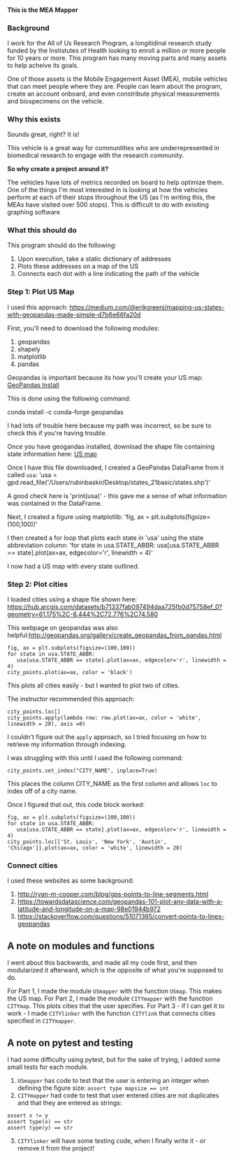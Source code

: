 #### This is the MEA Mapper
    
### Background
    
I work for the All of Us Research Program, a longitidinal research study funded by the Instistutes of Health looking to enroll a million or more people for 10 years or more. This program has many moving parts and many assets to help acheive its goals.
    
One of those assets is the Mobile Engagement Asset (MEA), mobile vehicles that can meet people where they are. People can learn about the program, create an account onboard, and even constribute physical measurements and biospecimens on the vehicle.
    
### Why this exists
    
Sounds great, right? It is! 
    
This vehicle is a great way for communtities who are underrepresented in biomedical research to engage with the research community.
    
**So why create a project around it?**
    
The vehicles have lots of metrics recorded on board to help optimize them. One of the things I'm most interested in is looking at how the vehicles perform at each of their stops throughout the US (as I'm writing this, the MEAs have visited over 500 stops). This is difficult to do with exisiting graphing software
    
### What this should do
    
This program should do the following:
1. Upon execution, take a static dictionary of addresses
2. Plots these addresses on a map of the US
3. Connects each dot with a line indicating the path of the vehicle

        
### Step 1: Plot US Map
I used this approach: https://medium.com/@erikgreenj/mapping-us-states-with-geopandas-made-simple-d7b6e66fa20d



First, you'll need to download the following modules:
1. geopandas
2. shapely
3. matplotlib
4. pandas

Geopandas is important because its how you'll create your US map:
[GeoPandas Install](http://geopandas.org/install.html)

This is done using the following command:

 conda install -c conda-forge geopandas
 
I had lots of trouble here because my path was incorrect, so be sure to check this if you're having trouble.

Once you have geogandas installed, download the shape file containing state information here:
[US map](https://www.arcgis.com/home/item.html?id=b07a9393ecbd430795a6f6218443dccc)

Once I have this file downloaded, I created a GeoPandas DataFrame from it called `usa`:
'usa = gpd.read_file('/Users/rubinbaskir/Desktop/states_21basic/states.shp')'

A good check here is 'print(usa)' - this gave me a sense of what information was contained in the DataFrame.

Next, I created a figure using matplotlib:
'fig, ax = plt.subplots(figsize=(100,100))'

I then created a for loop that plots each state in 'usa' using the state abbreviation column:
'for state in usa.STATE_ABBR:
   usa[usa.STATE_ABBR == state].plot(ax=ax, edgecolor='r', linewidth = 4)'

I now had a US map with every state outlined.

### Step 2: Plot cities
I loaded cities using a shape file shown here: https://hub.arcgis.com/datasets/b71337fab097494daa725fb0d75758ef_0?geometry=61.175%2C-8.444%2C72.776%2C74.580

This webpage on geopandas was also helpful:http://geopandas.org/gallery/create_geopandas_from_pandas.html

```
fig, ax = plt.subplots(figsize=(100,100))
for state in usa.STATE_ABBR:
   usa[usa.STATE_ABBR == state].plot(ax=ax, edgecolor='r', linewidth = 4)
city_points.plot(ax=ax, color = 'black')
```

This plots all cities easily - but I wanted to plot two of cities.

The instructor recommended this approach:

```
city_points.loc[]
city_points.apply(lambda row: row.plot(ax=ax, color = 'white', linewidth = 20), axis =0)
```

I couldn't figure out the `apply` approach, so I tried focusing on how to retrieve my information through indexing. 

I was struggling with this until I used the following command:

```
city_points.set_index("CITY_NAME", inplace=True)
```
This places the column CITY_NAME as the first column and allows `loc` to index off of a city name. 

Once I figured that out, this code block worked:

```
fig, ax = plt.subplots(figsize=(100,100))
for state in usa.STATE_ABBR:
   usa[usa.STATE_ABBR == state].plot(ax=ax, edgecolor='r', linewidth = 4)
city_points.loc[['St. Louis', 'New York', 'Austin', 'Chicago']].plot(ax=ax, color = 'white', linewidth = 20)
```

### Connect cities

I used these websites as some background:
1. http://ryan-m-cooper.com/blog/gps-points-to-line-segments.html
2. https://towardsdatascience.com/geopandas-101-plot-any-data-with-a-latitude-and-longitude-on-a-map-98e01944b972
3. https://stackoverflow.com/questions/51071365/convert-points-to-lines-geopandas

## A note on modules and functions
I went about this backwards, and made all my code first, and then modularized it afterward, which is the opposite of what you're supposed to do.

For Part 1, I made the module `USmapper` with the function `USmap`. This makes the US map.
For Part 2, I made the module `CITYmapper` with the function `CITYmap`. This plots cities that the user specifies.
For Part 3 - if I can get it to work - I made `CITYlinker` with the function `CITYlink` that connects cities specified in `CITYmapper`.

## A note on pytest and testing

I had some difficulty using pytest, but for the sake of trying, I added some small tests for each module.

1. `USmapper` has code to test that the user is entering an integer when defining the figure size:
```assert type mapsize == int```
2. `CITYmapper` had code to test that user entered cities are not duplicates and that they are entered as strings:
```
assert x != y
assert type(x) == str
assert type(y) == str
```
3. `CITYlinker` will have some testing code, when I finally write it - or remove it from the project!


